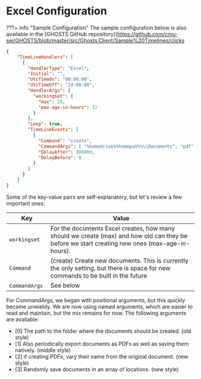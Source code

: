 # Excel Configuration

???+ info "Sample Configuration"
    The sample configuration below is also available in the [GHOSTS GitHub repository](<https://github.com/cmu-sei/GHOSTS/blob/master/src/Ghosts.Client/Sample%20Timelines/clicks>

```json
{
    "TimeLineHandlers": [
      {
        "HandlerType": "Excel",
        "Initial": "",
        "UtcTimeOn": "00:00:00",
        "UtcTimeOff": "24:00:00",
        "HandlerArgs": {
          "workingset": {
            "max": 20,
            "max-age-in-hours": 72
          }
        },
        "Loop": true,
        "TimeLineEvents": [
          {
            "Command": "create",
            "CommandArgs": [ "%homedrive%%homepath%\\Documents", "pdf", "pdf-vary-filenames", "save-array:['c:\\tmp','c:\\tmp\\path2','c:\\tmp\\path3']" ],
            "DelayAfter": 900000,
            "DelayBefore": 0
          }
        ]
      }
    ]
}
```

Some of the key-value pairs are self-explanatory, but let's review a few important ones:

| Key                       | Value                                                                                                                                             |
| ----------------------    |  ---------------------------------------                                                                                                          |
| `workingset`              | For the documents Excel creates, how many should we create (max) and how old can they be before we start creating new ones (max-age-in-hours).    |
| `Command`                 | (create) Create new documents. This is currently the only setting, but there is space for new commands to be built in the future                  |
| `CommandArgs`&nbsp;       | See below                                                                                                                                         |

For CommandArgs, we began with positional arguments, but this quickly became unwieldy. We are now using named arguments, which are easier to read and maintain, but the mix remains for now. The following arguments are available:

- [0] The path to the folder where the documents should be created. (old style)
- [1] Also periodically export documents as PDFs as well as saving them natively. (middle style)
- [2] if creating PDFs, vary their name from the original document. (new style)
- [3] Randomly save documents in an array of locations. (new style)
